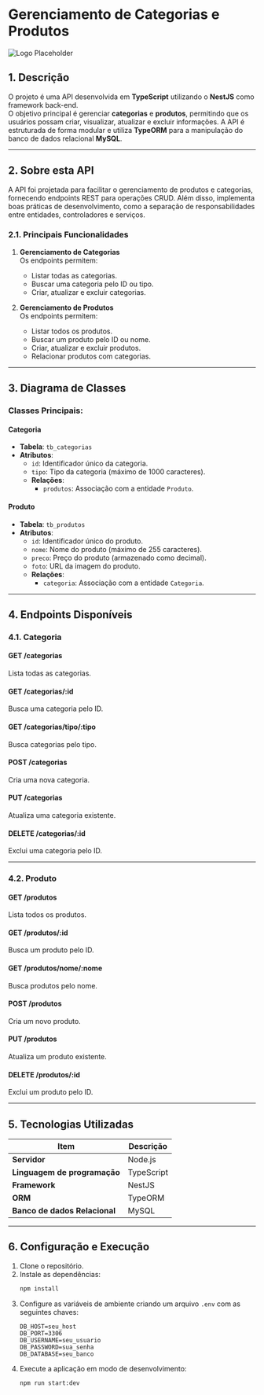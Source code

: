 # **Gerenciamento de Categorias e Produtos**

![Logo Placeholder](https://via.placeholder.com/200)

## 1. Descrição

O projeto é uma API desenvolvida em **TypeScript** utilizando o **NestJS** como framework back-end.  
O objetivo principal é gerenciar **categorias** e **produtos**, permitindo que os usuários possam criar, visualizar, atualizar e excluir informações. A API é estruturada de forma modular e utiliza **TypeORM** para a manipulação do banco de dados relacional **MySQL**.

---

## 2. Sobre esta API

A API foi projetada para facilitar o gerenciamento de produtos e categorias, fornecendo endpoints REST para operações CRUD. Além disso, implementa boas práticas de desenvolvimento, como a separação de responsabilidades entre entidades, controladores e serviços.

### 2.1. Principais Funcionalidades

1. **Gerenciamento de Categorias**  
   Os endpoints permitem:  
   - Listar todas as categorias.  
   - Buscar uma categoria pelo ID ou tipo.  
   - Criar, atualizar e excluir categorias.

2. **Gerenciamento de Produtos**  
   Os endpoints permitem:  
   - Listar todos os produtos.  
   - Buscar um produto pelo ID ou nome.  
   - Criar, atualizar e excluir produtos.  
   - Relacionar produtos com categorias.

---

## 3. Diagrama de Classes

### Classes Principais:

#### Categoria
- **Tabela**: `tb_categorias`  
- **Atributos**:  
  - `id`: Identificador único da categoria.  
  - `tipo`: Tipo da categoria (máximo de 1000 caracteres).  
  - **Relações**:  
    - `produtos`: Associação com a entidade `Produto`.  

#### Produto
- **Tabela**: `tb_produtos`  
- **Atributos**:  
  - `id`: Identificador único do produto.  
  - `nome`: Nome do produto (máximo de 255 caracteres).  
  - `preco`: Preço do produto (armazenado como decimal).  
  - `foto`: URL da imagem do produto.  
  - **Relações**:  
    - `categoria`: Associação com a entidade `Categoria`.  

---

## 4. Endpoints Disponíveis

### 4.1. Categoria  

#### **GET /categorias**  
Lista todas as categorias.  

#### **GET /categorias/:id**  
Busca uma categoria pelo ID.  

#### **GET /categorias/tipo/:tipo**  
Busca categorias pelo tipo.  

#### **POST /categorias**  
Cria uma nova categoria.  

#### **PUT /categorias**  
Atualiza uma categoria existente.  

#### **DELETE /categorias/:id**  
Exclui uma categoria pelo ID.  

---

### 4.2. Produto  

#### **GET /produtos**  
Lista todos os produtos.  

#### **GET /produtos/:id**  
Busca um produto pelo ID.  

#### **GET /produtos/nome/:nome**  
Busca produtos pelo nome.  

#### **POST /produtos**  
Cria um novo produto.  

#### **PUT /produtos**  
Atualiza um produto existente.  

#### **DELETE /produtos/:id**  
Exclui um produto pelo ID.  

---

## 5. Tecnologias Utilizadas

| Item                          | Descrição  |
| ----------------------------- | ---------- |
| **Servidor**                  | Node.js    |
| **Linguagem de programação**  | TypeScript |
| **Framework**                 | NestJS     |
| **ORM**                       | TypeORM    |
| **Banco de dados Relacional** | MySQL      |

---

## 6. Configuração e Execução

1. Clone o repositório.  
2. Instale as dependências:  
   ```bash
   npm install
   ```  
3. Configure as variáveis de ambiente criando um arquivo `.env` com as seguintes chaves:  
   ```
   DB_HOST=seu_host
   DB_PORT=3306
   DB_USERNAME=seu_usuario
   DB_PASSWORD=sua_senha
   DB_DATABASE=seu_banco
   ```  
4. Execute a aplicação em modo de desenvolvimento:  
   ```bash
   npm run start:dev
   

